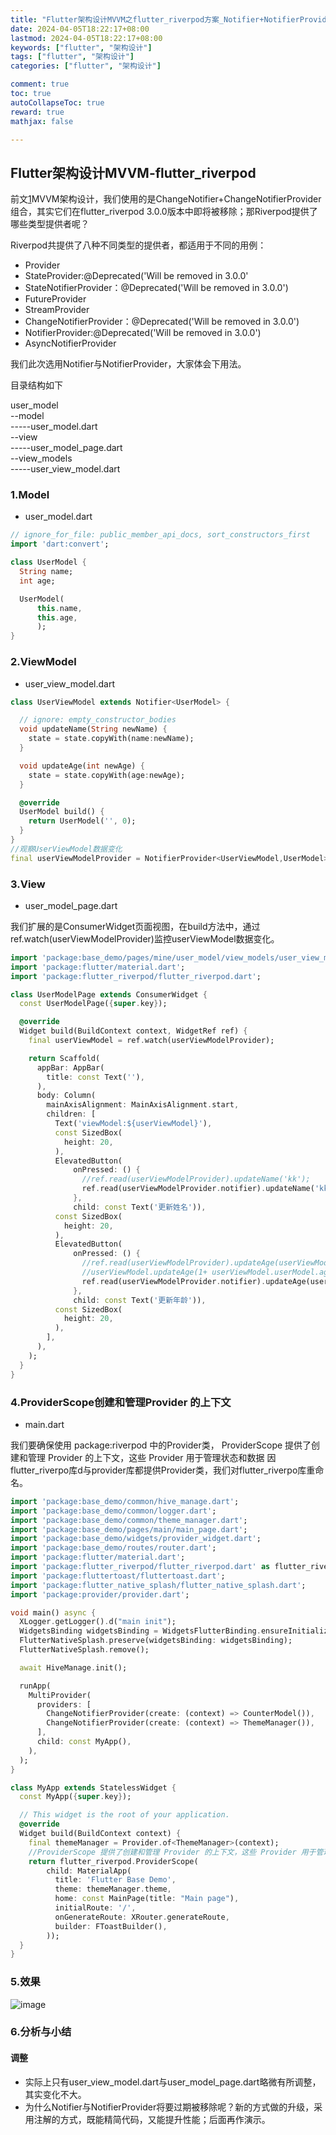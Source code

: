 ```yaml
---
title: "Flutter架构设计MVVM之flutter_riverpod方案_Notifier+NotifierProvider"
date: 2024-04-05T18:22:17+08:00
lastmod: 2024-04-05T18:22:17+08:00
keywords: ["flutter", "架构设计"]
tags: ["flutter", "架构设计"]
categories: ["flutter", "架构设计"]

comment: true
toc: true
autoCollapseToc: true
reward: true
mathjax: false

---
```


<!--more-->


## Flutter架构设计MVVM-flutter_riverpod

前文[1](1)MVVM架构设计，我们使用的是ChangeNotifier+ChangeNotifierProvider组合，其实它们在flutter_riverpod 3.0.0版本中即将被移除；那Riverpod提供了哪些类型提供者呢？

Riverpod共提供了八种不同类型的提供者，都适用于不同的用例：

* Provider
* StateProvider:@Deprecated('Will be removed in 3.0.0'
* StateNotifierProvider：@Deprecated('Will be removed in 3.0.0')
* FutureProvider
* StreamProvider
* ChangeNotifierProvider：@Deprecated('Will be removed in 3.0.0')
* NotifierProvider:@Deprecated('Will be removed in 3.0.0')
* AsyncNotifierProvider

我们此次选用Notifier与NotifierProvider，大家体会下用法。

目录结构如下

user_model \
--model \
-----user_model.dart \
--view \
-----user_model_page.dart \
--view_models \
-----user_view_model.dart

### 1.Model

* user_model.dart

```dart
// ignore_for_file: public_member_api_docs, sort_constructors_first
import 'dart:convert';

class UserModel {
  String name;
  int age;

  UserModel(
      this.name,
      this.age,
      );
}

```

### 2.ViewModel

* user_view_model.dart

```dart
class UserViewModel extends Notifier<UserModel> {

  // ignore: empty_constructor_bodies
  void updateName(String newName) {
    state = state.copyWith(name:newName);
  }

  void updateAge(int newAge) {
    state = state.copyWith(age:newAge);
  }

  @override
  UserModel build() {
    return UserModel('', 0);
  }
}
//观察UserViewModel数据变化
final userViewModelProvider = NotifierProvider<UserViewModel,UserModel>( UserViewModel.new);

```

### 3.View

* user_model_page.dart

我们扩展的是ConsumerWidget页面视图，在build方法中，通过ref.watch(userViewModelProvider)监控userViewModel数据变化。

```dart
import 'package:base_demo/pages/mine/user_model/view_models/user_view_model.dart';
import 'package:flutter/material.dart';
import 'package:flutter_riverpod/flutter_riverpod.dart';

class UserModelPage extends ConsumerWidget {
  const UserModelPage({super.key});

  @override
  Widget build(BuildContext context, WidgetRef ref) {
    final userViewModel = ref.watch(userViewModelProvider);

    return Scaffold(
      appBar: AppBar(
        title: const Text(''),
      ),
      body: Column(
        mainAxisAlignment: MainAxisAlignment.start,
        children: [
          Text('viewModel:${userViewModel}'),
          const SizedBox(
            height: 20,
          ),
          ElevatedButton(
              onPressed: () {
                //ref.read(userViewModelProvider).updateName('kk');
                ref.read(userViewModelProvider.notifier).updateName('kksnow');
              },
              child: const Text('更新姓名')),
          const SizedBox(
            height: 20,
          ),
          ElevatedButton(
              onPressed: () {
                //ref.read(userViewModelProvider).updateAge(userViewModel.userModel.age + 1);
                //userViewModel.updateAge(1+ userViewModel.userModel.age);
                ref.read(userViewModelProvider.notifier).updateAge(userViewModel.age + 1);
              },
              child: const Text('更新年龄')),
          const SizedBox(
            height: 20,
          ),
        ],
      ),
    );
  }
}

```

### 4.ProviderScope创建和管理Provider 的上下文

* main.dart

我们要确保使用 package:riverpod 中的Provider类， ProviderScope 提供了创建和管理 Provider 的上下文，这些 Provider 用于管理状态和数据
因flutter_riverpo库d与provider库都提供Provider类，我们对flutter_riverpo库重命名。


```dart
import 'package:base_demo/common/hive_manage.dart';
import 'package:base_demo/common/logger.dart';
import 'package:base_demo/common/theme_manager.dart';
import 'package:base_demo/pages/main/main_page.dart';
import 'package:base_demo/widgets/provider_widget.dart';
import 'package:base_demo/routes/router.dart';
import 'package:flutter/material.dart';
import 'package:flutter_riverpod/flutter_riverpod.dart' as flutter_riverpod ;
import 'package:fluttertoast/fluttertoast.dart';
import 'package:flutter_native_splash/flutter_native_splash.dart';
import 'package:provider/provider.dart';

void main() async {
  XLogger.getLogger().d("main init");
  WidgetsBinding widgetsBinding = WidgetsFlutterBinding.ensureInitialized();
  FlutterNativeSplash.preserve(widgetsBinding: widgetsBinding);
  FlutterNativeSplash.remove();

  await HiveManage.init();

  runApp(
    MultiProvider(
      providers: [
        ChangeNotifierProvider(create: (context) => CounterModel()),
        ChangeNotifierProvider(create: (context) => ThemeManager()),
      ],
      child: const MyApp(),
    ),
  );
}

class MyApp extends StatelessWidget {
  const MyApp({super.key});

  // This widget is the root of your application.
  @override
  Widget build(BuildContext context) {
    final themeManager = Provider.of<ThemeManager>(context);
    //ProviderScope 提供了创建和管理 Provider 的上下文，这些 Provider 用于管理状态和数据
    return flutter_riverpod.ProviderScope(
        child: MaterialApp(
          title: 'Flutter Base Demo',
          theme: themeManager.theme,
          home: const MainPage(title: "Main page"),
          initialRoute: '/',
          onGenerateRoute: XRouter.generateRoute,
          builder: FToastBuilder(),
        ));
  }
}

```


### 5.效果
![image](/images/flutter/flutter架构设计MVVM之flutter_riverpod方案_Notifier+NotifierProvider/result.png)

### 6.分析与小结
#### 调整
* 实际上只有user_view_model.dart与user_model_page.dart略微有所调整，其实变化不大。
* 为什么Notifier与NotifierProvider将要过期被移除呢？新的方式做的升级，采用注解的方式，既能精简代码，又能提升性能；后面再作演示。

